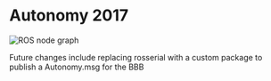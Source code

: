 # Autonomy 2017

![ROS node graph](https://raw.githubusercontent.com/VTAstrobotics/Autonomy-2017/master/rosgraph.png)

Future changes include replacing rosserial with a custom package to publish a Autonomy.msg for the BBB
